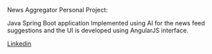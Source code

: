 News Aggregator Personal Project: 

Java Spring Boot application Implemented using AI for the news feed suggestions and the UI is developed using  AngularJS interface. 

[Linkedin](https://www.linkedin.com/in/dheeraj-m-827aaa204/)


